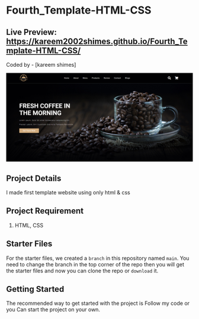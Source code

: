 # Fourth_Template-HTML-CSS
## Live Preview: https://kareem2002shimes.github.io/Fourth_Template-HTML-CSS/

Coded by - [kareem shimes]

![](/cafena.PNG)

## Project Details
I made first template website using only html &amp; css

## Project Requirement

1. HTML, CSS

## Starter Files

For the starter files, we created a `branch` in this repository named `main`. You need to change the branch in the top corner of the repo then you will get the starter files and now you can clone the repo or `download` it.

## Getting Started

The recommended way to get started with the project is Follow my code or you Can start the project on your own.
